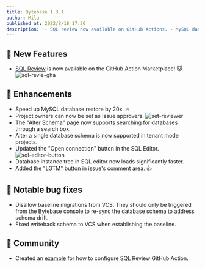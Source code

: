 ```yaml
---
title: Bytebase 1.3.1
author: Mila
published_at: 2022/8/18 17:20
description: '- SQL review now available on GitHub Actions. - MySQL database restore sped up by 20x. - Project owners can now be set as Issue approvers.'
---
```


## 🚀 New Features

- [SQL Review](https://github.com/marketplace/actions/sql-review) is now available on the GitHub Action Marketplace! 🐱
  ![sql-revie-gha](/content/changelog/1.3.1/sql-revie-gha.webp)

## 🎄 Enhancements

- Speed up MySQL database restore by 20x. 🔥
- Project owners can now be set as Issue approvers.
  ![set-reviewer](/content/changelog/1.3.1/set-reviewer.webp)
- The "Alter Schema" page now supports searching for databases through a search box.
- Alter a single database schema is now supported in tenant mode projects.
- Updated the "Open connection" button in the SQL Editor.
  ![sql-editor-button](/content/changelog/1.3.1/sql-editor-button.webp)
- Database instance tree in SQL editor now loads significantly faster.
- Added the "LGTM" button in issue's comment area. 👍

## 🐞 Notable bug fixes

- Disallow baseline migrations from VCS. They should only be triggered from the Bytebase console to re-sync the database schema to address schema drift.
- Fixed writeback schema to VCS when establishing the baseline.

## 🎠 Community

- Created an [example](https://github.com/Bytebase/sql-review-action-example) for how to configure SQL Review GitHub Action.

<IncludeBlock url="/docs/get-started/install/install-upgrade"></IncludeBlock>
